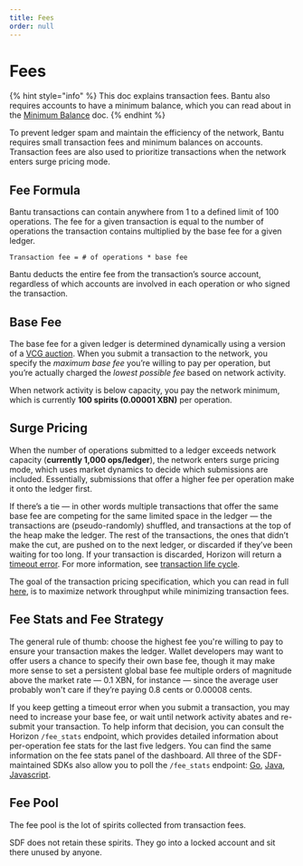 ```yaml
---
title: Fees
order: null
---
```


# Fees

{% hint style="info" %}
This doc explains transaction fees. Bantu also requires accounts to have a minimum balance, which you can read about in the [Minimum Balance](minimum-balance.md) doc.
{% endhint %}

To prevent ledger spam and maintain the efficiency of the network, Bantu requires small transaction fees and minimum balances on accounts. Transaction fees are also used to prioritize transactions when the network enters surge pricing mode.

## Fee Formula

Bantu transactions can contain anywhere from 1 to a defined limit of 100 operations. The fee for a given transaction is equal to the number of operations the transaction contains multiplied by the base fee for a given ledger.

```text
Transaction fee = # of operations * base fee
```

Bantu deducts the entire fee from the transaction’s source account, regardless of which accounts are involved in each operation or who signed the transaction.

## Base Fee

The base fee for a given ledger is determined dynamically using a version of a [VCG auction](https://en.wikipedia.org/wiki/Vickrey%E2%80%93Clarke%E2%80%93Groves_auction). When you submit a transaction to the network, you specify the _maximum base fee_ you’re willing to pay per operation, but you’re actually charged the _lowest possible fee_ based on network activity.

When network activity is below capacity, you pay the network minimum, which is currently **100 spirits \(0.00001 XBN\)** per operation.

## Surge Pricing

When the number of operations submitted to a ledger exceeds network capacity \(**currently 1,000 ops/ledger**\), the network enters surge pricing mode, which uses market dynamics to decide which submissions are included. Essentially, submissions that offer a higher fee per operation make it onto the ledger first.

If there’s a tie — in other words multiple transactions that offer the same base fee are competing for the same limited space in the ledger — the transactions are \(pseudo-randomly\) shuffled, and transactions at the top of the heap make the ledger. The rest of the transactions, the ones that didn’t make the cut, are pushed on to the next ledger, or discarded if they’ve been waiting for too long. If your transaction is discarded, Horizon will return a [timeout error](https://github.com/slideloft/new-docs/tree/046158a008b14dc6d54bdd6f4c48e078c303a05e/content/api/errors/http-status-codes/horizon-specific.mdx). For more information, see [transaction life cycle](transactions.md#life-cycle-of-a-transaction).

The goal of the transaction pricing specification, which you can read in full [here](https://github.com/Bantu/Bantu-protocol/blob/master/core/cap-0005.md), is to maximize network throughput while minimizing transaction fees.

## Fee Stats and Fee Strategy

The general rule of thumb: choose the highest fee you're willing to pay to ensure your transaction makes the ledger. Wallet developers may want to offer users a chance to specify their own base fee, though it may make more sense to set a persistent global base fee multiple orders of magnitude above the market rate — 0.1 XBN, for instance — since the average user probably won't care if they’re paying 0.8 cents or 0.00008 cents.

If you keep getting a timeout error when you submit a transaction, you may need to increase your base fee, or wait until network activity abates and re-submit your transaction. To help inform that decision, you can consult the Horizon `/fee_stats` endpoint, which provides detailed information about per-operation fee stats for the last five ledgers. You can find the same information on the fee stats panel of the dashboard. All three of the SDF-maintained SDKs also allow you to poll the `/fee_stats` endpoint: [Go](https://godoc.org/github.com/Bantu/go/clients/horizonclient#Client.FeeStats), [Java](https://Bantu.github.io/java-Bantu-sdk/), [Javascript](https://Bantu.github.io/js-Bantu-sdk/Server.html#feeStats).

## Fee Pool

The fee pool is the lot of spirits collected from transaction fees.

SDF does not retain these spirits. They go into a locked account and sit there unused by anyone.

